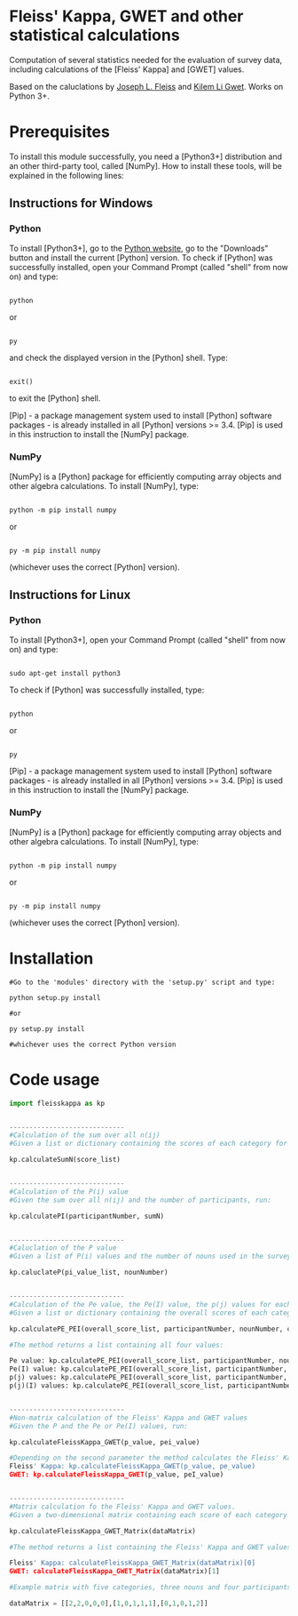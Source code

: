 # Fleiss' Kappa, GWET and other statistical calculations

Computation of several statistics needed for the evaluation of survey data, including calculations of the [Fleiss' Kappa] and [GWET] values.

Based on the caluclations by [Joseph L. Fleiss](https://en.wikipedia.org/wiki/Fleiss%27_kappa) and [Kilem Li Gwet](http://www.agreestat.com/research_papers/bjmsp2008_interrater.pdf). Works on Python 3+.




# Prerequisites

To install this module successfully, you need a [Python3+] distribution and an other third-party tool, called [NumPy].
How to install these tools, will be explained in the following lines:

## Instructions for Windows

### Python

To install [Python3+], go to the [Python website](https://www.python.org/), go to the "Downloads" button and install
the current [Python] version.
To check if [Python] was successfully installed, open your Command Prompt (called "shell" from now on) and type:

```shell

python
```

or

```shell

py
```

and check the displayed version in the [Python] shell. Type:

```shell

exit()
```

to exit the [Python] shell.

[Pip] - a package management system used to install [Python] software packages - is already installed in all [Python] versions >= 3.4.
[Pip] is used in this instruction to install the [NumPy] package.


### NumPy

[NumPy] is a [Python] package for efficiently computing array objects and other algebra calculations. To install [NumPy], type:

```shell

python -m pip install numpy
```

or

```shell

py -m pip install numpy
```

(whichever uses the correct [Python] version).



## Instructions for Linux

### Python

To install [Python3+], open your Command Prompt (called "shell" from now on) and type:

```shell

sudo apt-get install python3
```

To check if [Python] was successfully installed, type:

```shell

python
```

or

```shell

py
```

[Pip] - a package management system used to install [Python] software packages - is already installed in all [Python] versions >= 3.4.
[Pip] is used in this instruction to install the [NumPy] package.


### NumPy

[NumPy] is a [Python] package for efficiently computing array objects and other algebra calculations. To install [NumPy], type:

```shell

python -m pip install numpy
```

or

```shell

py -m pip install numpy
```

(whichever uses the correct [Python] version).




# Installation

```shell
#Go to the 'modules' directory with the 'setup.py' script and type:

python setup.py install

#or

py setup.py install

#whichever uses the correct Python version
```




# Code usage

```python
import fleisskappa as kp


-----------------------------
#Calculation of the sum over all n(ij)
#Given a list or dictionary containing the scores of each category for one noun (e.g. dict[category1]=5, dict[category2]=2, dict[category3]=9, etc.), run:

kp.calculateSumN(score_list)


-----------------------------
#Calculation of the P(i) value
#Given the sum over all n(ij) and the number of participants, run:

kp.calculatePI(participantNumber, sumN)


-----------------------------
#Caluclation of the P value
#Given a list of P(i) values and the number of nouns used in the survey, run:

kp.caluclateP(pi_value_list, nounNumber)


-----------------------------
#Calculation of the Pe value, the Pe(I) value, the p(j) values for each category and the p(j)(I) values for each category
#Given a list or dictionary containing the overall scores of each category for all nouns, the number of nouns, the number of categories and the number of participants, run:

kp.calculatePE_PEI(overall_score_list, participantNumber, nounNumber, categoryNumber)

#The method returns a list containing all four values:

Pe value: kp.calculatePE_PEI(overall_score_list, participantNumber, nounNumber, categoryNumber)[0]
Pe(I) value: kp.calculatePE_PEI(overall_score_list, participantNumber, nounNumber, categoryNumber)[1]
p(j) values: kp.calculatePE_PEI(overall_score_list, participantNumber, nounNumber, categoryNumber)[2]
p(j)(I) values: kp.calculatePE_PEI(overall_score_list, participantNumber, nounNumber, categoryNumber)[3]


-----------------------------
#Non-matrix calculation of the Fleiss' Kappa and GWET values
#Given the P and the Pe or Pe(I) values, run:

kp.calculateFleissKappa_GWET(p_value, pei_value)

#Depending on the second parameter the method calculates the Fleiss' Kappa or GWET value:
Fleiss' Kappa: kp.calculateFleissKappa_GWET(p_value, pe_value)
GWET: kp.calculateFleissKappa_GWET(p_value, peI_value)


-----------------------------
#Matrix calculation fo the Fleiss' Kappa and GWET values.
#Given a two-dimensional matrix containing each score of each category for all nouns, run:

kp.calculateFleissKappa_GWET_Matrix(dataMatrix)

#The method returns a list containing the Fleiss' Kappa and GWET values:

Fleiss' Kappa: calculateFleissKappa_GWET_Matrix(dataMatrix)[0]
GWET: calculateFleissKappa_GWET_Matrix(dataMatrix)[1]

#Example matrix with five categories, three nouns and four participants:

dataMatrix = [[2,2,0,0,0],[1,0,1,1,1],[0,1,0,1,2]]
```
